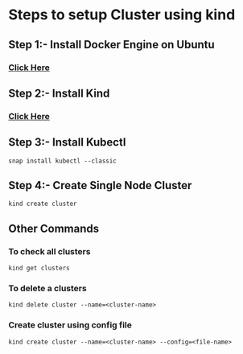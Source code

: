 # Steps to setup Cluster using kind 

## Step 1:- Install Docker Engine on Ubuntu
### [Click Here](https://docs.docker.com/engine/install/ubuntu/)

## Step 2:- Install Kind
### [Click Here](https://kind.sigs.k8s.io/docs/user/quick-start/#installation)

## Step 3:- Install Kubectl
`snap install kubectl --classic`

## Step 4:- Create Single Node Cluster
`kind create cluster`

## Other Commands
### To check all clusters
`kind get clusters`

### To delete a clusters
`kind delete cluster --name=<cluster-name>`

### Create cluster using config file
`kind create cluster --name=<cluster-name> --config=<file-name>`
